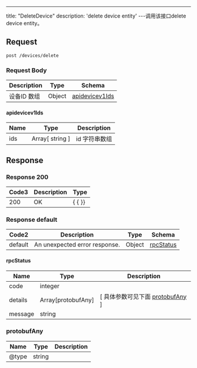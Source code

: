 ---
title: "DeleteDevice"
description: 'delete device entity'
---调用该接口delete device entity。



## Request


```
post /devices/delete
```

### Request Body 
| Description | Type | Schema |
| ----------- | ------ | ------ |
| 设备ID 数组 | Object | [apidevicev1Ids](#apidevicev1Ids) |

#### apidevicev1Ids

| Name | Type | Description | 
| ---- | ---- | ----------- |        
| ids | Array[ string ] | id 字符串数组 |    



## Response

### Response  200
| Code3 | Description | Type | 
| ---- | ----------- | ------ | 
| 200 | OK | {   { }} |

### Response  default 
| Code2 | Description | Type | Schema |
| ---- | ----------- | ------ | ------ |
| default | An unexpected error response. | Object | [rpcStatus](#rpcStatus) |

#### rpcStatus

| Name | Type | Description | 
| ---- | ---- | ----------- |     
| code | integer |  |          
| details | Array[protobufAny] |  [ 具体参数可见下面 [protobufAny](#protobufAny) ] |       
| message | string |  |   

### protobufAny
| Name | Type | Description | 
| ---- | ---- | ----------- |     
| @type | string |  |   



